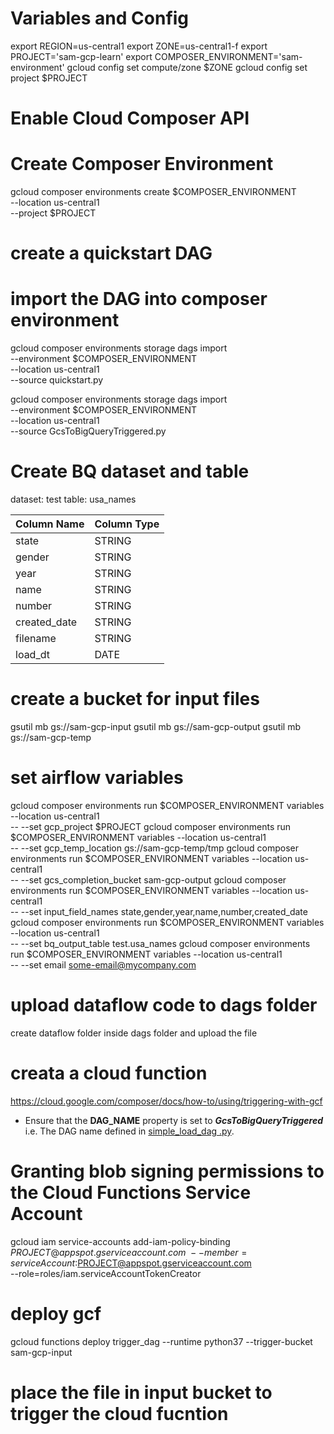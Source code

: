 # Variables and Config
export REGION=us-central1
export ZONE=us-central1-f
export PROJECT='sam-gcp-learn'
export COMPOSER_ENVIRONMENT='sam-environment'
gcloud config set compute/zone $ZONE
gcloud config set project $PROJECT

# Enable Cloud Composer API

# Create Composer Environment
gcloud composer environments create $COMPOSER_ENVIRONMENT \
    --location us-central1 \
    --project $PROJECT
    
# create a quickstart DAG


# import the DAG into composer environment
gcloud composer environments storage dags import \
  --environment $COMPOSER_ENVIRONMENT \
  --location us-central1 \
  --source quickstart.py

gcloud composer environments storage dags import \
  --environment $COMPOSER_ENVIRONMENT \
  --location us-central1 \
  --source GcsToBigQueryTriggered.py

# Create BQ dataset and table

dataset: test
table: usa_names

|Column Name | Column Type|
|:-----------|:-----------|
|state	     |STRING      |
|gender	     |STRING      |
|year	     |STRING      |
|name	     |STRING      |
|number	     |STRING      |
|created_date|STRING      |
|filename	 |STRING      |
|load_dt	 |DATE        |

# create a bucket for input files
gsutil mb gs://sam-gcp-input
gsutil mb gs://sam-gcp-output
gsutil mb gs://sam-gcp-temp

# set airflow variables
gcloud composer environments run $COMPOSER_ENVIRONMENT variables --location us-central1 \
        -- --set gcp_project $PROJECT
gcloud composer environments run $COMPOSER_ENVIRONMENT variables --location us-central1 \
        -- --set gcp_temp_location gs://sam-gcp-temp/tmp
gcloud composer environments run $COMPOSER_ENVIRONMENT variables --location us-central1 \
        -- --set gcs_completion_bucket sam-gcp-output
gcloud composer environments run $COMPOSER_ENVIRONMENT variables --location us-central1 \
        -- --set input_field_names state,gender,year,name,number,created_date
gcloud composer environments run $COMPOSER_ENVIRONMENT variables --location us-central1 \
        -- --set bq_output_table test.usa_names
gcloud composer environments run $COMPOSER_ENVIRONMENT variables --location us-central1 \
        -- --set email some-email@mycompany.com

# upload dataflow code to dags folder
create dataflow folder inside dags folder and upload the file

# creata a cloud function
https://cloud.google.com/composer/docs/how-to/using/triggering-with-gcf
- Ensure that the **DAG_NAME** property is set to _**GcsToBigQueryTriggered**_ i.e. The DAG name defined in [simple_load_dag
.py](simple_load_dag.py).

# Granting blob signing permissions to the Cloud Functions Service Account
gcloud iam service-accounts add-iam-policy-binding \
    $PROJECT@appspot.gserviceaccount.com \
    --member=serviceAccount:$PROJECT@appspot.gserviceaccount.com \
    --role=roles/iam.serviceAccountTokenCreator

# deploy gcf
gcloud functions deploy trigger_dag --runtime python37 --trigger-bucket sam-gcp-input

# place the file in input bucket to trigger the cloud fucntion 
